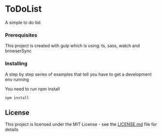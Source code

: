 # ToDoList

A simple to do list 

### Prerequisites

This project is created with gulp which is using: ts, sass, watch and browserSync

### Installing

A step by step series of examples that tell you have to get a development env running

You need to run npm install

```
npm install
```

## License

This project is licensed under the MIT License - see the [LICENSE.md](LICENSE.md) file for details
